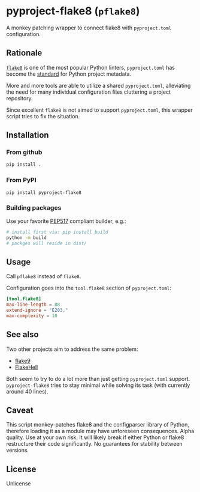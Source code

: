 # pyproject-flake8 (`pflake8`)

A monkey patching wrapper to connect flake8 with `pyproject.toml` configuration.

## Rationale

[`flake8`](https://flake8.pycqa.org/) is one of the most popular Python linters, `pyproject.toml` has become the [standard](https://www.python.org/dev/peps/pep-0518/) for Python project metadata.

More and more tools are able to utilize a shared `pyproject.toml`, alleviating the need for many individual configuration files cluttering a project repository.

Since excellent `flake8` is not aimed to support `pyproject.toml`, this wrapper script tries to fix the situation.

## Installation

### From github 

```bash
pip install .
```

### From PyPI

```bash
pip install pyproject-flake8
```

### Building packages

Use your favorite [PEP517](https://www.python.org/dev/peps/pep-0517/) compliant builder, e.g.:
```bash
# install first via: pip install build
python -m build
# packges will reside in dist/
```

## Usage

Call `pflake8` instead of `flake8`.

Configuration goes into the `tool.flake8` section of `pyproject.toml`: 

```toml
[tool.flake8]
max-line-length = 88
extend-ignore = "E203,"
max-complexity = 10
```

## See also

Two other projects aim to address the same problem:

- [flake9](https://gitlab.com/retnikt/flake9)
- [FlakeHell](https://github.com/life4/flakehell)

Both seem to try to do a lot more than just getting `pyproject.toml` support. `pyproject-flake8` tries to stay minimal while solving its task (with currently around 40 lines). 

## Caveat

This script monkey-patches flake8 and the configparser library of Python, therefore loading it as a module may have unforeseen consequences.
Alpha quality. Use at your own risk. It will likely break if either Python or flake8 restructure their code significantly. No guarantees for stability between versions.

## License

Unlicense